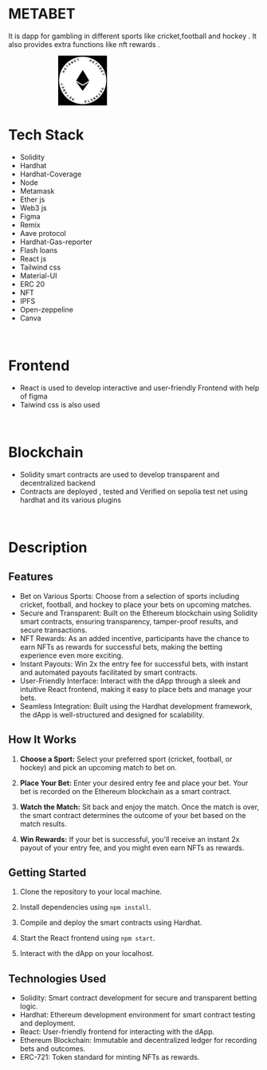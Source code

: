 <h1>METABET</h1>
<p>It is dapp for gambling in different sports like cricket,football and hockey . It also provides extra functions like nft rewards .</p>
<img  src ="https://github.com/cyberviking5/fantasy/blob/master/frontend/src/assets/logo.png" style="height:100px; margin-left:100px" "/>
<h1>Tech Stack</h1>
<ul>
  <li>Solidity</li>
 <li>Hardhat</li>
   <li>Hardhat-Coverage</li>
     <li>Node</li>
  <li>Metamask</li>
 <li>Ether js</li>
 <li>Web3 js</li>
   <li>Figma</li>
  <li>Remix</li>
  <li>Aave protocol</li>
   <li>Hardhat-Gas-reporter</li>
 <li>Flash loans</li>
 <li>React js</li>
<li>Tailwind css</li>
  <li>Material-UI</li>
  <li>ERC 20</li>
   <li>NFT</li>
  <li>IPFS</li>
    <li>Open-zeppeline</li>
  <li>Canva</li>
</ul>
<br/>
<h1>
  Frontend
</h1>

<ul>
  <li>React is used to develop interactive and user-friendly Frontend with help of figma </li>
    <li>Taiwind css   is also used </li>
</ul>
<br/>
<h1>
  Blockchain
</h1>
<ul>
  <li>Solidity smart contracts are used to develop transparent and decentralized backend  </li>
  <li>Contracts are deployed , tested and Verified on sepolia test net using hardhat and its various plugins</li>
</ul>
<br/>
<h1>Description</h1>
<h2>Features</h2> 

- Bet on Various Sports: Choose from a selection of sports including cricket, football, and hockey to place your bets on upcoming matches.
- Secure and Transparent: Built on the Ethereum blockchain using Solidity smart contracts, ensuring transparency, tamper-proof results, and secure transactions.
- NFT Rewards: As an added incentive, participants have the chance to earn NFTs as rewards for successful bets, making the betting experience even more exciting.
- Instant Payouts: Win 2x the entry fee for successful bets, with instant and automated payouts facilitated by smart contracts.
- User-Friendly Interface: Interact with the dApp through a sleek and intuitive React frontend, making it easy to place bets and manage your bets.
- Seamless Integration: Built using the Hardhat development framework, the dApp is well-structured and designed for scalability.

## How It Works

1. **Choose a Sport:** Select your preferred sport (cricket, football, or hockey) and pick an upcoming match to bet on.

2. **Place Your Bet:** Enter your desired entry fee and place your bet. Your bet is recorded on the Ethereum blockchain as a smart contract.

3. **Watch the Match:** Sit back and enjoy the match. Once the match is over, the smart contract determines the outcome of your bet based on the match results.

4. **Win Rewards:** If your bet is successful, you'll receive an instant 2x payout of your entry fee, and you might even earn NFTs as rewards.

## Getting Started

1. Clone the repository to your local machine.

2. Install dependencies using `npm install`.

3. Compile and deploy the smart contracts using Hardhat.

4. Start the React frontend using `npm start`.

5. Interact with the dApp on your localhost.

## Technologies Used

- Solidity: Smart contract development for secure and transparent betting logic.
- Hardhat: Ethereum development environment for smart contract testing and deployment.
- React: User-friendly frontend for interacting with the dApp.
- Ethereum Blockchain: Immutable and decentralized ledger for recording bets and outcomes.
- ERC-721: Token standard for minting NFTs as rewards.




